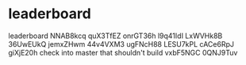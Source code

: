 # leaderboard
leaderboard
NNAB8kcq
quX3TfEZ
onrGT36h
l9q41IdI
LxWVHk8B
36UwEUkQ
jemxZHwm
44v4VXM3
ugFNcH88
LESU7kPL
cACe6RpJ
giXjE20h
check into master that shouldn't build
vxbF5NGC
0QNJ9Tuv
